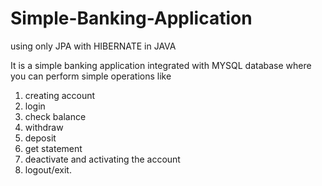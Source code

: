 # Simple-Banking-Application
using only JPA with HIBERNATE in JAVA

It is a simple banking application integrated with MYSQL database
where you can perform simple operations like
1. creating account
2. login
3. check balance
4. withdraw
5. deposit
6. get statement
7. deactivate and activating the account
8. logout/exit.

